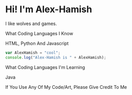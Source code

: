 # Hi! I'm Alex-Hamish

I like wolves and games.

What Coding Languages I Know

HTML, Python And Javascript

``` javascript
var AlexHamish = "cool";
console.log("Alex-Hamish is " + AlexHamish);
```

What Coding Languages I'm Learning

Java


If You Use Any Of My Code/Art, Please Give Credit To Me
